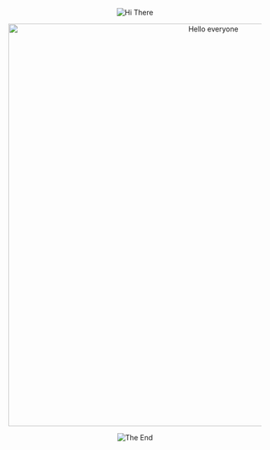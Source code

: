 <p align="center">
    <img src="https://capsule-render.vercel.app/api?type=waving&color=gradient&height=300&&section=header&text=HI%20THERE&fontSize=90&fontAlign=50&fontAlignY=30&desc=This%20is%20Sean!&descAlign=50&descSize=30&descAlignY=60&animation=twinkling" alt="Hi There" title="Hi There"/>
</p>
<p align="center">
  <img width="800" src="https://readme-typing-svg.demolab.com?font=Fira+Code&pause=1000&width=435&lines=Welcome+to+my++homepage%EF%BC%81" alt="Hello everyone" title="Hello everyone"/>
</p>
<p align="center">
    <img src="https://capsule-render.vercel.app/api?type=waving&color=gradient&height=300&&section=footer&text=THE%20END&fontSize=90&fontAlign=50&fontAlignY=70&desc=Let's%20seek%20perfection!&descAlign=50&descSize=30&descAlignY=40&animation=twinkling" alt="The End" title="The End"/>
</p>
